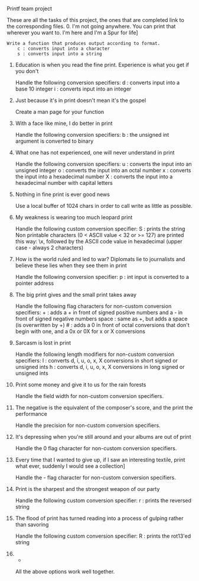Printf team project

These are all the tasks of this project, the ones that are completed link to the corresponding files.
0. I'm not going anywhere. You can print that wherever you want to. I'm here and I'm a Spur for life]

    Write a function that produces output according to format.
        c : converts input into a character
        s : converts input into a string

1. Education is when you read the fine print. Experience is what you get if you don't

    Handle the following conversion specifiers:
        d : converts input into a base 10 integer
        i : converts input into an integer

2. Just because it's in print doesn't mean it's the gospel

    Create a man page for your function

3. With a face like mine, I do better in print

    Handle the following conversion specifiers:
        b : the unsigned int argument is converted to binary

4. What one has not experienced, one will never understand in print

    Handle the following conversion specifiers:
        u : converts the input into an unsigned integer
        o : converts the input into an octal number
        x : converts the input into a hexadecimal number
        X : converts the input into a hexadecimal number with capital letters

5. Nothing in fine print is ever good news

    Use a local buffer of 1024 chars in order to call write as little as possible.

6. My weakness is wearing too much leopard print

    Handle the following custom conversion specifier:
        S : prints the string
        Non printable characters (0 < ASCII value < 32 or >= 127) are printed this way: \x, followed by the ASCII code value in hexadecimal (upper case - always 2 characters)

7. How is the world ruled and led to war? Diplomats lie to journalists and believe these lies when they see them in print

    Handle the following conversion specifier:
        p : int input is converted to a pointer address

8. The big print gives and the small print takes away

    Handle the following flag characters for non-custom conversion specifiers:
        + : adds a + in front of signed positive numbers and a - in front of signed negative numbers
        space : same as +, but adds a space (is overwritten by +)
        # : adds a 0 in front of octal conversions that don't begin with one, and a 0x or 0X for x or X conversions

9. Sarcasm is lost in print

    Handle the following length modifiers for non-custom conversion specifiers:
        l : converts d, i, u, o, x, X conversions in short signed or unsigned ints
        h : converts d, i, u, o, x, X conversions in long signed or unsigned ints

10. Print some money and give it to us for the rain forests

    Handle the field width for non-custom conversion specifiers.

11. The negative is the equivalent of the composer's score, and the print the performance

    Handle the precision for non-custom conversion specifiers.

12. It's depressing when you're still around and your albums are out of print

    Handle the 0 flag character for non-custom conversion specifiers.

13. Every time that I wanted to give up, if I saw an interesting textile, print what ever, suddenly I would see a collection]

    Handle the - flag character for non-custom conversion specifiers.

14. Print is the sharpest and the strongest weapon of our party

    Handle the following custom conversion specifier:
        r : prints the reversed string

15. The flood of print has turned reading into a process of gulping rather than savoring

    Handle the following custom conversion specifier:
        R : prints the rot13'ed string

16. *

    All the above options work well together.


